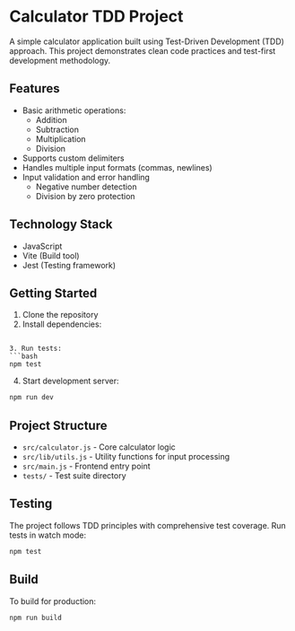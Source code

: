 # Calculator TDD Project

A simple calculator application built using Test-Driven Development (TDD) approach. This project demonstrates clean code practices and test-first development methodology.

## Features

- Basic arithmetic operations:
  - Addition
  - Subtraction
  - Multiplication
  - Division
- Supports custom delimiters
- Handles multiple input formats (commas, newlines)
- Input validation and error handling
  - Negative number detection
  - Division by zero protection

## Technology Stack

- JavaScript
- Vite (Build tool)
- Jest (Testing framework)

## Getting Started

1. Clone the repository
2. Install dependencies:
```

3. Run tests:
```bash
npm test
```

4. Start development server:
```bash
npm run dev
```

## Project Structure

- `src/calculator.js` - Core calculator logic
- `src/lib/utils.js` - Utility functions for input processing
- `src/main.js` - Frontend entry point
- `tests/` - Test suite directory

## Testing

The project follows TDD principles with comprehensive test coverage. Run tests in watch mode:

```bash
npm test
```

## Build

To build for production:

```bash
npm run build
```
